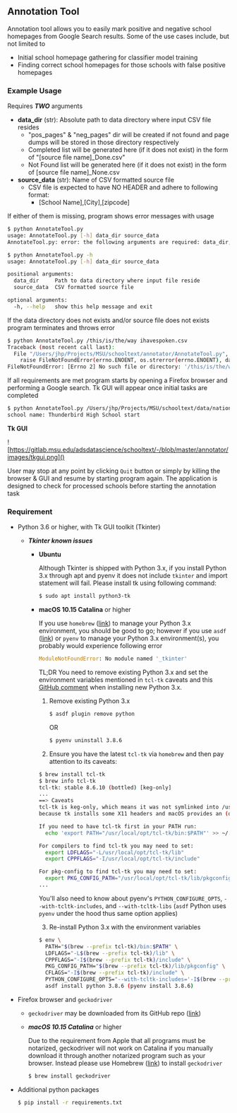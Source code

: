 ## Annotation Tool

Annotation tool allows you to easily mark positive and negative school homepages from Google Search results. Some of the use cases include, but not limited to

- Initial school homepage gathering for classifier model training
- Finding correct school homepages for those schools with false positive homepages



### Example Usage

Requires ***TWO*** arguments

- **data_dir** (str): Absolute path to data directory where input CSV file resides
  - "pos_pages" & "neg_pages" dir will be created if not found and page dumps will be stored in those directory respectively
  - Completed list will be generated here (if it does not exist) in the form of "[source file name]_Done.csv"
  - Not Found list will be generated here (if it does not exist) in the form of [source file name]_None.csv
- **source_data** (str): Name of CSV formatted source file
  - CSV file is expected to have NO HEADER and adhere to following format: 
    - [School Name],[City],[zipcode]

If either of them is missing, program shows error messages with usage

```bash
$ python AnnotateTool.py
usage: AnnotateTool.py [-h] data_dir source_data
AnnotateTool.py: error: the following arguments are required: data_dir, source_data

$ python AnnotateTool.py -h
usage: AnnotateTool.py [-h] data_dir source_data

positional arguments:
  data_dir     Path to data directory where input file reside
  source_data  CSV formatted source file

optional arguments:
  -h, --help   show this help message and exit
```

If the data directory does not exists and/or source file does not exists program terminates and throws error

```bash
$ python AnnotateTool.py /this/is/the/way ihavespoken.csv
Traceback (most recent call last):
  File "/Users/jhp/Projects/MSU/schooltext/annotator/AnnotateTool.py", line 46, in <module>
    raise FileNotFoundError(errno.ENOENT, os.strerror(errno.ENOENT), data_dir)
FileNotFoundError: [Errno 2] No such file or directory: '/this/is/the/way'
```

If all requirements are met program starts by opening a Firefox browser and performing a Google search. Tk GUI will appear once initial tasks are completed

```bash
$ python AnnotateTool.py /Users/jhp/Projects/MSU/schooltext/data/national1 NationalNew.csv
school name: Thunderbird High School start
```

**Tk GUI**

![https://gitlab.msu.edu/adsdatascience/schooltext/-/blob/master/annotator/images/tkgui.png]()

User may stop at any point by clicking `Quit` button or simply by killing the browser & GUI and resume by starting program again. The application is designed to check for processed schools before starting the annotation task



### Requirement

- Python 3.6 or higher, with Tk GUI toolkit (Tkinter)

  - ***Tkinter known issues***

    - **Ubuntu**

      Although Tkinter is shipped with Python 3.x, if you install Python 3.x through apt and pyenv it does not include `tkinter` and import statement will fail. Please install tk using following command:

      ```bash
      $ sudo apt install python3-tk
      ```

    - **macOS 10.15 Catalina** or higher

      If you use `homebrew` ([link](https://brew.sh/)) to manage your Python 3.x environment, you should be good to go; however if you use `asdf` ([link](https://asdf-vm.com/#/)) or `pyenv` to manage your Python 3.x environment(s), you probably would experience following error

      ```python
      ModuleNotFoundError: No module named '_tkinter'
      ```

       TL;DR You need to remove existing Python 3.x and set the environment variables mentioned in `tcl-tk` caveats and this [GitHub comment](https://github.com/pyenv/pyenv/issues/1375#issuecomment-533182043) when installing new Python 3.x.

      1. Remove existing Python 3.x

         ```bash
         $ asdf plugin remove python
         ```

         OR

         ```bash
         $ pyenv uninstall 3.8.6
         ```

         

      2. Ensure you have the latest `tcl-tk` via `homebrew` and then pay attention to its caveats:

      ```bash
      $ brew install tcl-tk
      $ brew info tcl-tk
      tcl-tk: stable 8.6.10 (bottled) [keg-only]
      ...
      ==> Caveats
      tcl-tk is keg-only, which means it was not symlinked into /usr/local,
      because tk installs some X11 headers and macOS provides an (older) Tcl/Tk.
      
      If you need to have tcl-tk first in your PATH run:
        echo 'export PATH="/usr/local/opt/tcl-tk/bin:$PATH"' >> ~/.zshrc
      
      For compilers to find tcl-tk you may need to set:
        export LDFLAGS="-L/usr/local/opt/tcl-tk/lib"
        export CPPFLAGS="-I/usr/local/opt/tcl-tk/include"
      
      For pkg-config to find tcl-tk you may need to set:
        export PKG_CONFIG_PATH="/usr/local/opt/tcl-tk/lib/pkgconfig"
      ...
      ```

      You'll also need to know about pyenv's `PYTHON_CONFIGURE_OPTS`, `--with-tcltk-includes`, and `--with-tcltk-libs` (`asdf` Python uses `pyenv` under the hood thus same option applies)

      3. Re-install Python 3.x with the environment variables

      ```bash
      $ env \
        PATH="$(brew --prefix tcl-tk)/bin:$PATH" \
        LDFLAGS="-L$(brew --prefix tcl-tk)/lib" \
        CPPFLAGS="-I$(brew --prefix tcl-tk)/include" \
        PKG_CONFIG_PATH="$(brew --prefix tcl-tk)/lib/pkgconfig" \
        CFLAGS="-I$(brew --prefix tcl-tk)/include" \
        PYTHON_CONFIGURE_OPTS="--with-tcltk-includes='-I$(brew --prefix tcl-tk)/include' --with-tcltk-libs='-L$(brew --prefix tcl-tk)/lib -ltcl8.6 -ltk8.6'" \
        asdf install python 3.8.6 (pyenv install 3.8.6)
      ```

      

- Firefox browser and `geckodriver`

  - `geckodriver` may be downloaded from its GitHub repo ([link](https://github.com/mozilla/geckodriver/releases))

  - ***macOS 10.15 Catalina*** or higher

    Due to the requirement from Apple that all programs must be notarized, geckodriver will not work on Catalina if you manually download it through another notarized program such as your browser. Instead please use Homebrew ([link](https://brew.sh/)) to install `geckodriver`

    ```bash
    $ brew install geckodriver
    ```

    

- Additional python packages

  ```bash
  $ pip install -r requirements.txt
  ```

  

